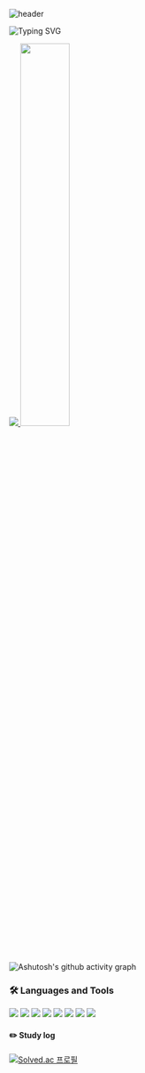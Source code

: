 <!--
**seyi103/seyi103** is a ✨ _special_ ✨ repository because its `README.md` (this file) appears on your GitHub profile.

Here are some ideas to get you started:

- 🔭 I’m currently working on ...
- 🌱 I’m currently learning ...
- 👯 I’m looking to collaborate on ...
- 🤔 I’m looking for help with ...
- 💬 Ask me about ...
- 📫 How to reach me: ...
- 😄 Pronouns: ...
- ⚡ Fun fact: ...
<a href="(https://github.com/seyi103"><img align="center" style="height:180px" src="https://github-readme-stats.vercel.app/api?username=seyi103&show_icons=true&include_all_commits=true&theme=nord&hide_border=true" alt="SOKURI's github stats" /></a>
<a href="https://github.com/seyi103"><img align="center" style="height:180px" src="https://github-readme-stats.vercel.app/api/top-langs/?username=seyi103&layout=compact&theme=nord&hide_border=true" /></a> 
-->
![header](https://capsule-render.vercel.app/api?type=waving&text=🐧🐧🐧&height=150&color=87CEFA&fontColor=fff)



![Typing SVG](https://readme-typing-svg.herokuapp.com/?colorfffd&lines=Study+with+me?🐯🐧😆&font=Redressed&size=40&height=100)


<a href="(https://github.com/seyi103)">
  <img src="https://github-readme-stats.vercel.app/api/top-langs/?username=seyi103&exclude_repo=dkssud8150.github.io&layout=compact&theme=tokyonight" />
</a>
<a href="(https://github.com/seyi103)">
  <img src="https://github-readme-stats.vercel.app/api?username=seyi103&theme=tokyonight&show_icons=true" width="42%" />
</a>


![Ashutosh's github activity graph](https://github-readme-activity-graph.cyclic.app/graph?username=seyi103&theme=dracula)

### 🛠 Languages and Tools

<img src="https://img.shields.io/badge/C-00ADD8?style=flat-square&logo=C&logoColor=white"/> </t>
<img src="https://img.shields.io/badge/C++-1E90FF?style=flat-square&logo=C++&logoColor=white"/>
<img src="https://img.shields.io/badge/Python-3776AB?style=flat-square&logo=Python&logoColor=white"/>
<img src="https://img.shields.io/badge/CSS3-1572B6?style=flat-square&logo=CSS3&logoColor=white"/> </t>
<img src="https://img.shields.io/badge/HTML5-E34F26?style=flat-square&logo=HTML5&logoColor=white"/> 
<img src="https://img.shields.io/badge/JavaScript-F7DF1E?style=flat-square&logo=JavaScript&logoColor=white"/>
<img src="https://img.shields.io/badge/Node.js-339933?style=flat-square&logo=Node.js&logoColor=white"/>
<img src="https://img.shields.io/badge/Linux-FCC624?style=flat-square&logo=Linux&logoColor=white"/>

#### :pencil2: Study log
[![Solved.ac 프로필](http://mazassumnida.wtf/api/v2/generate_badge?boj=seed14)](https://solved.ac/seed14)

